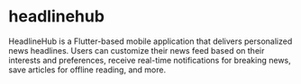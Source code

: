 # headlinehub
HeadlineHub is a Flutter-based mobile application that delivers personalized news headlines. Users can customize their news feed based on their interests and preferences, receive real-time notifications for breaking news, save articles for offline reading, and more.
